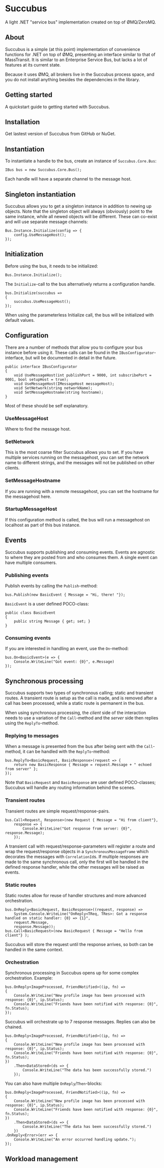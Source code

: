 Succubus
========

A light .NET "service bus" implementation created on top of ØMQ/ZeroMQ.

About
-----

Succubus is a simple (at this point) implementation of convenience functions for .NET on top of ØMQ, presenting an interface similar to that of MassTransit. It is similar to an Enterprise Service Bus, but lacks a lot of features at its current state.

Because it uses ØMQ, all brokers live in the Succubus process space, and you do not install anything besides the dependencies in the library.

Getting started
---------------

A quickstart guide to getting started with Succubus.

Installation
------------

Get lastest version of Succubus from GitHub or NuGet.

Instantiation
-------------

To instantiate a handle to the bus, create an instance of `Succubus.Core.Bus`:

	IBus bus = new Succubus.Core.Bus();

Each handle will have a separate channel to the message host.

Singleton instantiation
-----------------------

Succubus allows you to get a singleton instance in addition to newing up objects. Note that the singleton object will always (obviously) point to the same instance, while all newed objects will be different. These can co-exist and will use separate message channels:

	Bus.Instance.Initialize(config => {
	    config.UseMessageHost();
	});

Initialization
--------------

Before using the bus, it needs to be initialized:

	Bus.Instance.Initialize();

The `Initialize`-call to the bus alternatively returns a configuration handle.

    bus.Initialize(succubus =>
    {
        succubus.UseMessageHost();               
    });

When using the parameterless Initialize call, the bus will be initialized with default values.

Configuration
-------------

There are a number of methods that allow you to configure your bus instance before using it. These calls can be found in the `IBusConfigurator`-interface, but will be documented in detail in the future.

    public interface IBusConfigurator
    {        
        void UseMessageHost(int publishPort = 9000, int subscribePort = 9001, bool setupHost = true);
        void UseMessageHost(IMessageHost messageHost);
        void SetNetwork(string networkName);
        void SetMessageHostname(string hostname);
    }

Most of these should be self explanatory.

### UseMessageHost

Where to find the message host. 

### SetNetwork

This is the most coarse filter Succubus allows you to set. If you have multiple services running on the messagehost, you can set the network name to different strings, and the messages will not be published on other clients.

### SetMessageHostname

If you are running with a remote messagehost, you can set the hostname for the messagehost here.

### StartupMessageHost

If this configuration method is called, the bus will run a messagehost on localhost as part of this bus instance.

Events
------

Succubus supports publishing and consuming events. Events are agnostic to where they are posted from and who consumes them. A single event can have multiple consumers.

### Publishing events

Publish events by calling the `Publish`-method:

	bus.Publish(new BasicEvent { Message = "Hi, there! "});

`BasicEvent` is a user defined POCO-class:

    public class BasicEvent
    {
        public string Message { get; set; }
    }

### Consuming events

If you are interested in handling an event, use the `On`-method:

	bus.On<BasicEvent>(e => {
		Console.WriteLine("Got event: {0}", e.Message)
	});

Synchronous processing
----------------------

Succubus supports two types of synchronous calling; static and transient routes. A transient route is setup as the call is made, and is removed after a call has been processed, while a static route is permanent in the bus.

When using synchronous processing, the _client_ side of the interaction needs to use a variation of the `Call`-method and the _server_ side then replies using the `ReplyTo`-method.

### Replying to messages

When a message is presented from the bus after being sent with the `Call`-method, it can be handled with the `ReplyTo`-method:

	bus.ReplyTo<BasicRequest, BasicResponse>(request => {
		return new BasicResponse { Message = request.Message + " echoed from server" };
	});

Note that `BasicRequest` and `BasicResponse` are user defined POCO-classes; Succubus will handle any routing information behind the scenes.

### Transient routes

Transient routes are simple request/response-pairs.

	bus.Call<Request, Response>(new Request { Message = "Hi from client"},
		response => {
			Console.WriteLine("Got response from server: {0}", response.Message);
		});

A transient call with request/response-parameters will register a route and wrap the request/response objects in a `SynchronousMessageFrame` which decorates the messages with `CorrelationId`s. If multiple responses are made to the same synchronous call, only the first will be handled in the defined response handler, while the other messages will be raised as events.

### Static routes

Static routes allow for reuse of handler structures and more advanced orchestration.

    bus.OnReply<BasicRequest, BasicResponse>((request, response) => 
        System.Console.WriteLine("OnReply<TReq, TRes>: Got a response handled on static handler: {0} => {1}", 
        request.Message, 
        response.Message));
    bus.Call<BasicRequest>(new BasicRequest { Message = "Hello from client"} );

Succubus will store the request until the response arrives, so both can be handled in the same context.

### Orchestration

Synchronous processing in Succubus opens up for some complex orchestration. Example:

	bus.OnReply<ImageProcessed, FriendNotified>((ip, fn) =>
	{
		Console.WriteLine("New profile image has been processed with response: {0}", ip.Status);
		Console.WriteLine("Friends have been notified with response: {0}", fn.Status);
	});

Succubus will orchestrate up to 7 response messages. Replies can also be chained.

	bus.OnReply<ImageProcessed, FriendNotified>((ip, fn) =>
	{
		Console.WriteLine("New profile image has been processed with response: {0}", ip.Status);
		Console.WriteLine("Friends have been notified with response: {0}", fn.Status);
	})
		.Then<DataStored>(ds => {
			Console.WriteLine("The data has been successfully stored.")	
		});

You can also have multiple `OnReply`/`Then`-blocks:

	bus.OnReply<ImageProcessed, FriendNotified>((ip, fn) =>
	{
		Console.WriteLine("New profile image has been processed with response: {0}", ip.Status);
		Console.WriteLine("Friends have been notified with response: {0}", fn.Status);
	})
		.Then<DataStored>(ds => {
			Console.WriteLine("The data has been successfully stored.")	
		})
	.OnReply<Error>(err => {
		Console.WriteLine("An error occurred handling update.");
	});

Workload management
-------------------

